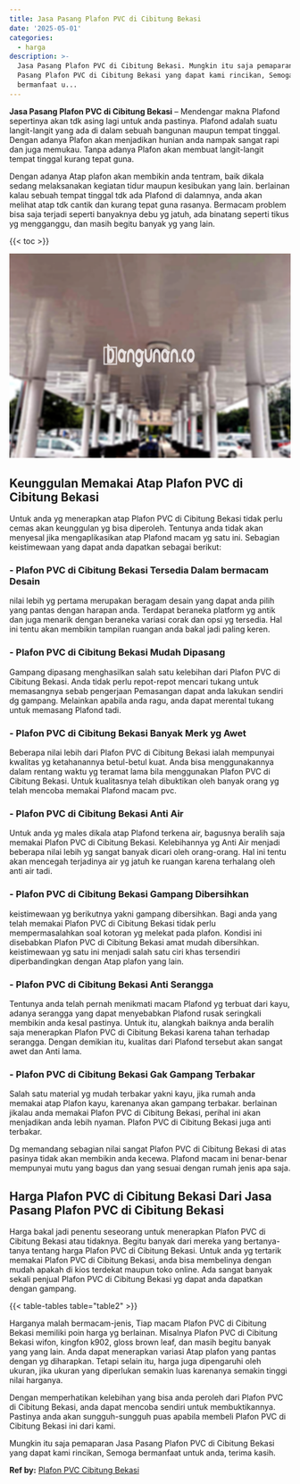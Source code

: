 ```yaml
---
title: Jasa Pasang Plafon PVC di Cibitung Bekasi
date: '2025-05-01'
categories:
  - harga
description: >-
  Jasa Pasang Plafon PVC di Cibitung Bekasi. Mungkin itu saja pemaparan Jasa
  Pasang Plafon PVC di Cibitung Bekasi yang dapat kami rincikan, Semoga
  bermanfaat u...
---
```


**Jasa Pasang Plafon PVC di Cibitung Bekasi** – Mendengar makna Plafond sepertinya akan tdk asing lagi untuk anda pastinya. Plafond adalah suatu langit-langit yang ada di dalam sebuah bangunan maupun tempat tinggal. Dengan adanya Plafon akan menjadikan hunian anda nampak sangat rapi dan juga memukau. Tanpa adanya Plafon akan membuat langit-langit tempat tinggal kurang tepat guna.

Dengan adanya Atap plafon akan membikin anda tentram, baik dikala sedang melaksanakan kegiatan tidur maupun kesibukan yang lain. berlainan kalau sebuah tempat tinggal tdk ada Plafond di dalamnya, anda akan melihat atap tdk cantik dan kurang tepat guna rasanya. Bermacam problem bisa saja terjadi seperti banyaknya debu yg jatuh, ada binatang seperti tikus yg mengganggu, dan masih begitu banyak yg yang lain.

{{< toc >}}

![Jasa Pasang Plafon PVC di Cibitung Bekasi](/images/flafond-pvc-murah27.png)

## Keunggulan Memakai Atap Plafon PVC di Cibitung Bekasi

Untuk anda yg menerapkan atap Plafon PVC di Cibitung Bekasi tidak perlu cemas akan keunggulan yg bisa diperoleh. Tentunya anda tidak akan menyesal jika mengaplikasikan atap Plafond macam yg satu ini. Sebagian keistimewaan yang dapat anda dapatkan sebagai berikut:

### \- Plafon PVC di Cibitung Bekasi Tersedia Dalam bermacam Desain

nilai lebih yg pertama merupakan beragam desain yang dapat anda pilih yang pantas dengan harapan anda. Terdapat beraneka platform yg antik dan juga menarik dengan beraneka variasi corak dan opsi yg tersedia. Hal ini tentu akan membikin tampilan ruangan anda bakal jadi paling keren.

### \- Plafon PVC di Cibitung Bekasi Mudah Dipasang

Gampang dipasang menghasilkan salah satu kelebihan dari Plafon PVC di Cibitung Bekasi. Anda tidak perlu repot-repot mencari tukang untuk memasangnya sebab pengerjaan Pemasangan dapat anda lakukan sendiri dg gampang. Melainkan apabila anda ragu, anda dapat merental tukang untuk memasang Plafond tadi.

### \- Plafon PVC di Cibitung Bekasi Banyak Merk yg Awet

Beberapa nilai lebih dari Plafon PVC di Cibitung Bekasi ialah mempunyai kwalitas yg ketahanannya betul-betul kuat. Anda bisa menggunakannya dalam rentang waktu yg teramat lama bila menggunakan Plafon PVC di Cibitung Bekasi. Untuk kualitasnya telah dibuktikan oleh banyak orang yg telah mencoba memakai Plafond macam pvc.

### \- Plafon PVC di Cibitung Bekasi Anti Air

Untuk anda yg males dikala atap Plafond terkena air, bagusnya beralih saja memakai Plafon PVC di Cibitung Bekasi. Kelebihannya yg Anti Air menjadi beberapa nilai lebih yg sangat banyak dicari oleh orang-orang. Hal ini tentu akan mencegah terjadinya air yg jatuh ke ruangan karena terhalang oleh anti air tadi.

### \- Plafon PVC di Cibitung Bekasi Gampang Dibersihkan

keistimewaan yg berikutnya yakni gampang dibersihkan. Bagi anda yang telah memakai Plafon PVC di Cibitung Bekasi tidak perlu mempermasalahkan soal kotoran yg melekat pada plafon. Kondisi ini disebabkan Plafon PVC di Cibitung Bekasi amat mudah dibersihkan. keistimewaan yg satu ini menjadi salah satu ciri khas tersendiri diperbandingkan dengan Atap plafon yang lain.

### \- Plafon PVC di Cibitung Bekasi Anti Serangga

Tentunya anda telah pernah menikmati macam Plafond yg terbuat dari kayu, adanya serangga yang dapat menyebabkan Plafond rusak seringkali membikin anda kesal pastinya. Untuk itu, alangkah baiknya anda beralih saja menerapkan Plafon PVC di Cibitung Bekasi karena tahan terhadap serangga. Dengan demikian itu, kualitas dari Plafond tersebut akan sangat awet dan Anti lama.

### \- Plafon PVC di Cibitung Bekasi Gak Gampang Terbakar

Salah satu material yg mudah terbakar yakni kayu, jika rumah anda memakai atap Plafon kayu, karenanya akan gampang terbakar. berlainan jikalau anda memakai Plafon PVC di Cibitung Bekasi, perihal ini akan menjadikan anda lebih nyaman. Plafon PVC di Cibitung Bekasi juga anti terbakar.

Dg memandang sebagian nilai sangat Plafon PVC di Cibitung Bekasi di atas pasinya tidak akan membikin anda kecewa. Plafond macam ini benar-benar mempunyai mutu yang bagus dan yang sesuai dengan rumah jenis apa saja.

## Harga Plafon PVC di Cibitung Bekasi Dari Jasa Pasang Plafon PVC di Cibitung Bekasi

Harga bakal jadi penentu seseorang untuk menerapkan Plafon PVC di Cibitung Bekasi atau tidaknya. Begitu banyak dari mereka yang bertanya-tanya tentang harga Plafon PVC di Cibitung Bekasi. Untuk anda yg tertarik memakai Plafon PVC di Cibitung Bekasi, anda bisa membelinya dengan mudah apakah di kios terdekat maupun toko online. Ada sangat banyak sekali penjual Plafon PVC di Cibitung Bekasi yg dapat anda dapatkan dengan gampang.

{{< table-tables table="table2" >}}

Harganya malah bermacam-jenis, Tiap macam Plafon PVC di Cibitung Bekasi memiliki poin harga yg berlainan. Misalnya Plafon PVC di Cibitung Bekasi wifon, kingfon k902, gloss brown leaf, dan masih begitu banyak yang yang lain. Anda dapat menerapkan variasi Atap plafon yang pantas dengan yg diharapkan. Tetapi selain itu, harga juga dipengaruhi oleh ukuran, jika ukuran yang diperlukan semakin luas karenanya semakin tinggi nilai harganya.

Dengan memperhatikan kelebihan yang bisa anda peroleh dari Plafon PVC di Cibitung Bekasi, anda dapat mencoba sendiri untuk membuktikannya. Pastinya anda akan sungguh-sungguh puas apabila membeli Plafon PVC di Cibitung Bekasi ini dari kami.

Mungkin itu saja pemaparan Jasa Pasang Plafon PVC di Cibitung Bekasi yang dapat kami rincikan, Semoga bermanfaat untuk anda, terima kasih.

**Ref by:** [Plafon PVC Cibitung Bekasi](https://id.wikipedia.org/wiki/Plafon)
